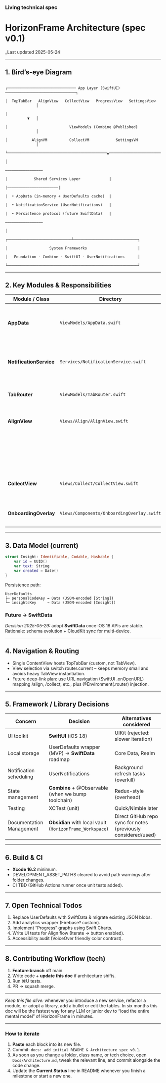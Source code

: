 ### Living technical spec

# HorizonFrame Architecture (spec v0.1)

_Last updated 2025-05-24

---

## 1. Bird’s-eye Diagram
```

┌─────────────────────────────── App Layer (SwiftUI) ────────────────────────────────┐

│  TopTabBar   AlignView   CollectView   ProgressView   SettingsView                │

│                                                                               ▼   │

│                            ViewModels (Combine @Published)                        │

│           AlignVM          CollectVM            SettingsVM                         │

└─────────────────────────────────────────────▲──────────────────────────────────────┘

│

———————————————––

|            Shared Services Layer             |

|–––––––––––––––––––––––|

|  • AppData (in-memory + UserDefaults cache)  |

|  • NotificationService (UserNotifications)   |

|  • Persistence protocol (future SwiftData)   |

———————————————––

│

┌─────────────────────────────┴─────────────────────────────┐

│                   System Frameworks                       │

│   Foundation · Combine · SwiftUI · UserNotifications      │

└───────────────────────────────────────────────────────────┘

````
---

## 2. Key Modules & Responsibilities

| Module / Class          | Directory                                  | Responsibility                                                                                                                          |
| ----------------------- | ------------------------------------------ | --------------------------------------------------------------------------------------------------------------------------------------- |
| **AppData**             | `ViewModels/AppData.swift`                 | Stores `personalCode:[String]` & `insights:[Insight]`, syncs with `UserDefaults`; schedules notifications when insights change.         |
| **NotificationService** | `Services/NotificationService.swift`       | One-shot wrapper around `UNUserNotificationCenter`. Requests permission on first launch; schedules N evenly-spaced daily notifications. |
| **TabRouter**           | `ViewModels/TabRouter.swift`               | Simple state object controlling which top tab is active using `@Published current: Tab`.                                                |
| **AlignView**           | `Views/Align/AlignView.swift`              | Morning flow: iterates through `personalCode`, animates color change & progress button.                                                 |
|                         |                                            |  • AlignEditSheet _(new view)_ – modal sheet triggered by the tools-menu button in AlignView to edit personalCode.                      |
| **CollectView**         | `Views/Collect/CollectView.swift`          | CRUD for `personalCode` lines and `Insight` entries; pushes new tasks to Todoist via Obsidian plugin (out-of-app).                      |
| **OnboardingOverlay**   | `Views/Components/OnboardingOverlay.swift` | Translucent walkthrough overlay shown once per feature, state stored in `UserDefaults`.                                                 |

---

## 3. Data Model (current)

```swift
struct Insight: Identifiable, Codable, Hashable {
    var id = UUID()
    var text: String
    var created = Date()
}
````

Persistence path:

```
UserDefaults
├─ personalCodeKey → Data (JSON-encoded [String])
└─ insightsKey     → Data (JSON-encoded [Insight])
```

### **Future → SwiftData**
_Decision 2025-05-29:_ adopt **SwiftData** once iOS 18 APIs are stable.
Rationale: schema evolution + CloudKit sync for multi-device.

---

## **4. Navigation & Routing**

- Single ContentView hosts TopTabBar (custom, not TabView).
- View selection via switch router.current – keeps memory small and avoids heavy TabView instantiation.
- Future deep-link plan: use URL navigation (SwiftUI .onOpenURL) mapping /align, /collect, etc., plus @Environment(\.router) injection.
---

## **5. Framework / Library Decisions**

|**Concern**|**Decision**|**Alternatives considered**|
|---|---|---|
|UI toolkit|**SwiftUI** (iOS 18)|UIKit (rejected: slower iteration)|
|Local storage|UserDefaults wrapper (MVP) → **SwiftData** roadmap|Core Data, Realm|
|Notification scheduling|UserNotifications|Background refresh tasks (overkill)|
|State management|**Combine** + @Observable (when we bump toolchain)|Redux-style (overhead)|
|Testing|XCTest (unit)|Quick/Nimble later|
|Documentation Management|**Obsidian** with local vault (`HorizonFrame_Workspace`)|Direct GitHub repo sync for notes (previously considered/used)|

---

## **6. Build & CI**
- **Xcode 16.2** minimum.
- DEVELOPMENT_ASSET_PATHS cleared to avoid path warnings after folder changes.
- CI TBD (GitHub Actions runner once unit tests added).
---
## **7. Open Technical Todos**

1. Replace UserDefaults with SwiftData & migrate existing JSON blobs.
2. Add analytics wrapper (Firebase? custom).
3. Implement “Progress” graphs using Swift Charts.
4. Write UI tests for Align flow (Iterate → button enabled).
5. Accessibility audit (VoiceOver friendly color contrast).
---
## **8. Contributing Workflow (tech)**
1. **Feature branch** off main.
2. Write code + **update this doc** if architecture shifts.
3. Run ⌘U tests.
4. PR → squash merge.

---

_Keep this file alive:_ whenever you introduce a new service, refactor a module, or adopt a library, add a bullet or edit the tables. In six months this doc will be the fastest way for any LLM or junior dev to “load the entire mental model” of HorizonFrame in minutes.

---

### How to iterate

1. **Paste** each block into its new file.  
2. Commit: `docs: add initial README & Architecture spec v0.1`.  
3. As soon as you change a folder, class name, or tech choice, open `Docs/Architecture.md`, tweak the relevant line, and commit alongside the code change.  
4. Update the **Current Status** line in README whenever you finish a milestone or start a new one.
